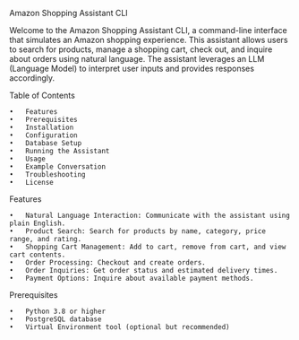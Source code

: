 Amazon Shopping Assistant CLI

Welcome to the Amazon Shopping Assistant CLI, a command-line interface that simulates an Amazon shopping experience. This assistant allows users to search for products, manage a shopping cart, check out, and inquire about orders using natural language. The assistant leverages an LLM (Language Model) to interpret user inputs and provides responses accordingly.

Table of Contents

	•	Features
	•	Prerequisites
	•	Installation
	•	Configuration
	•	Database Setup
	•	Running the Assistant
	•	Usage
	•	Example Conversation
	•	Troubleshooting
	•	License

Features

	•	Natural Language Interaction: Communicate with the assistant using plain English.
	•	Product Search: Search for products by name, category, price range, and rating.
	•	Shopping Cart Management: Add to cart, remove from cart, and view cart contents.
	•	Order Processing: Checkout and create orders.
	•	Order Inquiries: Get order status and estimated delivery times.
	•	Payment Options: Inquire about available payment methods.

Prerequisites

	•	Python 3.8 or higher
	•	PostgreSQL database
	•	Virtual Environment tool (optional but recommended)
